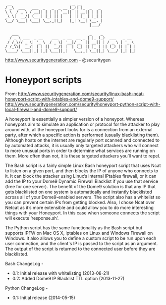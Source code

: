 ```
 __                           _  _          
/ _\  ___   ___  _   _  _ __ (_)| |_  _   _ 
\ \  / _ \ / __|| | | || '__|| || __|| | | |
_\ \|  __/| (__ | |_| || |   | || |_ | |_| |
\__/ \___| \___| \__,_||_|   |_| \__| \__, |
                                      |___/ 

   ___                                _    _               
  / _ \ ___  _ __    ___  _ __  __ _ | |_ (_)  ___   _ __  
 / /_\// _ \| '_ \  / _ \| '__|/ _` || __|| | / _ \ | '_ \ 
/ /_\\|  __/| | | ||  __/| |  | (_| || |_ | || (_) || | | |
\____/ \___||_| |_| \___||_|   \__,_| \__||_| \___/ |_| |_|
```

http://www.securitygeneration.com - @securitygen

Honeyport scripts
===

From: http://www.securitygeneration.com/security/linux-bash-ncat-honeyport-script-with-iptables-and-dome9-support/
http://www.securitygeneration.com/security/honeyport-python-script-with-local-firewall-and-dome9-support/

A honeyport is essentially a simpler version of a honeypot. Whereas honeypots aim to simulate an application or protocol for the attacker to play around with, all the honeyport looks for is a connection from an external party, after which a specific action is performed (usually blacklisting them). Although hosts on the internet are regularly port scanned and connected to by automated attacks, it is usually only targeted attackers who will connect to more unusual ports in order to determine what services are running on them. More often than not, it is these targeted attackers you’ll want to repel.

The Bash script is a fairly simple Linux Bash honeyport script that uses Ncat to listen on a given port, and then blocks the IP of anyone who connects to it. It can block the attacker using Linux’s internal IPtables firewall, or it can add the IP to your Dome9 Dynamic Firewall Blacklist if you use that service (free for one server). The benefit of the Dome9 solution is that any IP that gets blacklisted on one system is automatically and instantly blacklisted across all of your Dome9-enabled servers. The script also has a whitelist so you can prevent certain IPs from getting blocked. Also, I chose Ncat over Netcat as it’s more extensible and could allow you to do more interesting things with your Honeyport. In this case when someone connects the script will execute ‘response.sh’.

The Python script has the same functionality as the Bash script but supports IPFW on Mac OS X, iptables on Linux and Windows Firewall on Windows. It also allows you to define a custom script to be run upon each user connection, and the client's IP is passed to the script as an argument. The output of the script is returned to the connected user before they are blacklisted.

Bash ChangeLog -
- 0.1: Initial release with whitelisting (2013-08-21)
- 0.2: Added Dome9 IP Blacklist TTL option (2013-11-27)
 
Python ChangeLog -
- 0.1: Initial release (2014-05-15)
